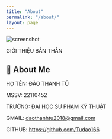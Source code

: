 ```yaml
---
title: "About"
permalink: "/about/"
layout: page
---
```


![screenshot]([https://user-images.githubusercontent.com/4943215/109431850-cd711780-7a08-11eb-8601-2763f2ee6bb4.png](https://drive.google.com/file/d/1PBHXGjjgLcSjoXQCycXAw0X5AZHwYXsg/view?usp=sharing))

GIỚI THIỆU BẢN THÂN


## 🚀 About Me
HỌ  TÊN: ĐÀO THANH TÚ

MSSV: 22110452

TRƯỜNG: ĐẠI HỌC SƯ PHẠM KỸ THUẬT

GMAIL: daothanhtu2018@gmail.com

GITHUB: https://github.com/Tudao166
